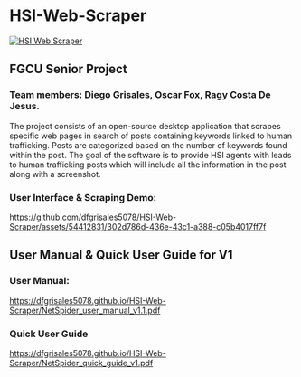 # HSI-Web-Scraper

[![HSI Web Scraper](https://github.com/dfgrisales5078/HSI-Web-Scraper/actions/workflows/python-app.yml/badge.svg?branch=main)](https://github.com/dfgrisales5078/HSI-Web-Scraper/actions/workflows/python-app.yml)


## FGCU Senior Project
### Team members: Diego Grisales, Oscar Fox, Ragy Costa De Jesus.
The project consists of an open-source desktop application that scrapes specific web pages in search of posts containing 
keywords linked to human trafficking. Posts are categorized based on the number of keywords found within the post. 
The goal of the software is to provide HSI agents with leads to human trafficking posts which will include all the information in 
the post along with a screenshot.

### User Interface & Scraping Demo:
https://github.com/dfgrisales5078/HSI-Web-Scraper/assets/54412831/302d786d-436e-43c1-a388-c05b4017ff7f


## User Manual & Quick User Guide for V1
### User Manual: 
https://dfgrisales5078.github.io/HSI-Web-Scraper/NetSpider_user_manual_v1.1.pdf

### Quick User Guide
https://dfgrisales5078.github.io/HSI-Web-Scraper/NetSpider_quick_guide_v1.pdf

